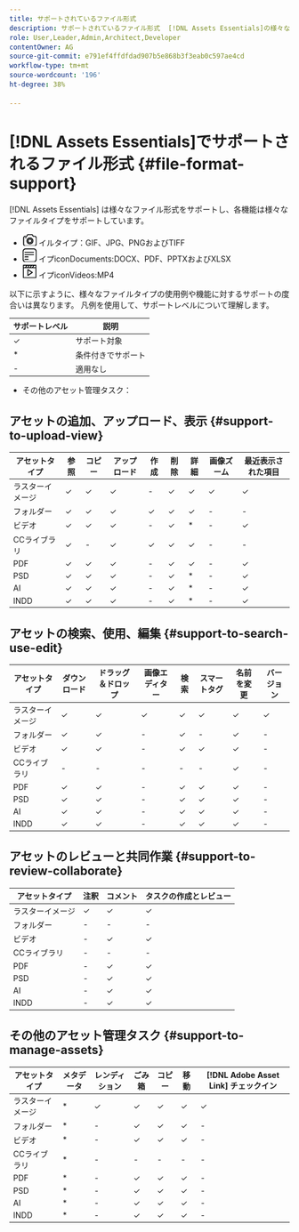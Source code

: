 ```yaml
---
title: サポートされているファイル形式
description: サポートされているファイル形式  [!DNL Assets Essentials]の様々な使用例
role: User,Leader,Admin,Architect,Developer
contentOwner: AG
source-git-commit: e791ef4ffdfdad907b5e868b3f3eab0c597ae4cd
workflow-type: tm+mt
source-wordcount: '196'
ht-degree: 38%

---
```



# [!DNL Assets Essentials]でサポートされるファイル形式 {#file-format-support}

[!DNL Assets Essentials] は様々なファイル形式をサポートし、各機能は様々なファイルタイプをサポートしています。

* ![iconImagesの画像ファ](assets/do-not-localize/image-icon.png) イルタイプ：GIF、JPG、PNGおよびTIFF
* ![ドキュメントファイルタ](assets/do-not-localize/document-icon.png) イプiconDocuments:DOCX、PDF、PPTXおよびXLSX
* ![ビデオファイルタ](assets/do-not-localize/video-icon.png) イプiconVideos:MP4

以下に示すように、様々なファイルタイプの使用例や機能に対するサポートの度合いは異なります。 凡例を使用して、サポートレベルについて理解します。

| サポートレベル | 説明 |
|---------------|-------------------------|
| ✓ | サポート対象 |
| * | 条件付きでサポート |
| - | 適用なし |

* その他のアセット管理タスク：

## アセットの追加、アップロード、表示 {#support-to-upload-view}

<!-- TBD: For AEM, AI files require the PDF option to be selected when saving the AI file.
-->

| アセットタイプ | 参照 | コピー | アップロード | 作成 | 削除 | 詳細 | 画像ズーム | 最近表示された項目 |
|---------------|----------|----------|----------|----------|----------|----------|------------|-----------------|
| ラスターイメージ | ✓ | ✓ | ✓ | - | ✓ | ✓ | ✓ | ✓ |
| フォルダー | ✓ | ✓ | ✓ | ✓ | ✓ | ✓ | - | - |
| ビデオ | ✓ | ✓ | ✓ | - | ✓ | * | - | ✓ |
| CCライブラリ | ✓ | - | ✓ | ✓ | ✓ | ✓ | - | - |
| PDF | ✓ | ✓ | ✓ | - | ✓ | ✓ | - | ✓ |
| PSD | ✓ | ✓ | ✓ | - | ✓ | * | - | ✓ |
| AI | ✓ | ✓ | ✓ | - | ✓ | * | - | ✓ |
| INDD | ✓ | ✓ | ✓ | - | ✓ | * | - | ✓ |

## アセットの検索、使用、編集 {#support-to-search-use-edit}

| アセットタイプ | ダウンロード | ドラッグ＆ドロップ | 画像エディター | 検索 | スマートタグ | 名前を変更 | バージョン |
|---------------|----------|---------------|--------------|----------|------------|----------|----------|
| ラスターイメージ | ✓ | ✓ | ✓ | ✓ | ✓ | ✓ | ✓ |
| フォルダー | ✓ | ✓ | - | ✓ | - | ✓ | - |
| ビデオ | ✓ | ✓ | - | ✓ | ✓ | ✓ | - |
| CCライブラリ | - | - | - | - | - | ✓ | - |
| PDF | ✓ | ✓ | - | ✓ | ✓ | ✓ | - |
| PSD | ✓ | ✓ | - | ✓ | ✓ | ✓ | - |
| AI | ✓ | ✓ | - | ✓ | ✓ | ✓ | - |
| INDD | ✓ | ✓ | - | ✓ | ✓ | ✓ | - |

## アセットのレビューと共同作業 {#support-to-review-collaborate}

| アセットタイプ | 注釈 | コメント | タスクの作成とレビュー |
|---------------|----------|----------|-------------------------|
| ラスターイメージ | ✓ | ✓ | ✓ |
| フォルダー | - | - | - |
| ビデオ | - | ✓ | ✓ |
| CCライブラリ | - | - | - |
| PDF | - | ✓ | ✓ |
| PSD | - | ✓ | ✓ |
| AI | - | ✓ | ✓ |
| INDD | - | ✓ | ✓ |

## その他のアセット管理タスク {#support-to-manage-assets}

| アセットタイプ | メタデータ | レンディション | ごみ箱 | コピー | 移動 | [!DNL Adobe Asset Link] チェックイン |
|---------------|----------|------------|----------|----------|----------|----------------------------------|
| ラスターイメージ | * | ✓ | ✓ | ✓ | ✓ | ✓ |
| フォルダー | * | - | ✓ | ✓ | ✓ | - |
| ビデオ | * | - | ✓ | ✓ | ✓ | - |
| CCライブラリ | * | - | - | - | - | - |
| PDF | * | - | ✓ | ✓ | ✓ | - |
| PSD | * | - | ✓ | ✓ | ✓ | - |
| AI | * | - | ✓ | ✓ | ✓ | - |
| INDD | * | - | ✓ | ✓ | ✓ | - |

<!-- TBD: Saving template table separately.
| Asset type    | Features |
|---------------|----------|
| Raster images |          |
| Folders       |          |
| Videos        |          |
| CC Libraries  |          |
| PDF files     |          |
| PSD           |          |
| AI            |          |
| INDD          |          |

>[!MORELIKETHIS]
>
>* []()
-->
